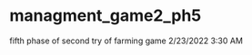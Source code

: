 # managment_game2_ph5
fifth phase of second try of farming game
2/23/2022                         3:30 AM
